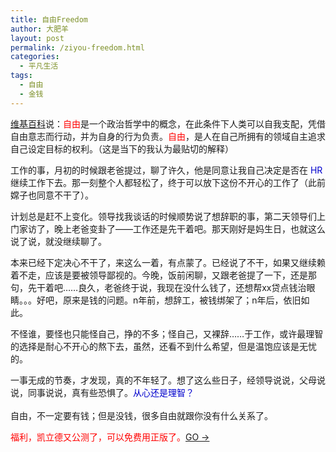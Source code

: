 ```yaml
---
title: 自由Freedom
author: 大肥羊
layout: post
permalink: /ziyou-freedom.html
categories:
  - 平凡生活
tags:
  - 自由
  - 金钱
---
```

<a href="http://zh.wikipedia.org/zh-cn/自由" rel="external nofollow" target="_blank">维基百科</a>说：<span style="color: #ff0000;">自由</span>是一个政治哲学中的概念，在此条件下人类可以自我支配，凭借自由意志而行动，并为自身的行为负责。<span style="color: #ff0000;">自由</span>，是人在自己所拥有的领域自主追求自己设定目标的权利。（这是当下的我认为最贴切的解释）  


  
工作的事，月初的时候跟老爸提过，聊了许久，他是同意让我自己决定是否在 <span style="color: #0000cd;">HR</span> 继续工作下去。那一刻整个人都轻松了，终于可以放下这份不开心的工作了（此前嫦子也同意不干了）。

计划总是赶不上变化。领导找我谈话的时候顺势说了想辞职的事，第二天领导们上门家访了，晚上老爸变卦了——工作还是先干着吧。那天刚好是妈生日，也就这么说了说，就没继续聊了。

本来已经下定决心不干了，来这么一着，有点蒙了。已经说了不干，如果又继续赖着不走，应该是要被领导鄙视的。今晚，饭前闲聊，又跟老爸提了一下，还是那句，先干着吧……良久，老爸终于说，我现在没什么钱了，还想帮xx贷点钱治眼睛。。。好吧，原来是钱的问题。n年前，想辞工，被钱绑架了；n年后，依旧如此。

不怪谁，要怪也只能怪自己，挣的不多；怪自己，又裸辞……于工作，或许最理智的选择是耐心不开心的熬下去，虽然，还看不到什么希望，但是温饱应该是无忧的。

一事无成的节奏，才发现，真的不年轻了。想了这么些日子，经领导说说，父母说说，同事说说，真有些恐惧了。<span style="color: #0000cd;">从心还是理智？<br /> </span>  
自由，不一定要有钱；但是没钱，很多自由就跟你没有什么关系了。

<span style="color: #ff0000;">福利，凯立德又公测了，可以免费用正版了。</span><a href="http://iphone.kldjy.com/beta/" rel="external nofollow" target="_blank">GO →</a>